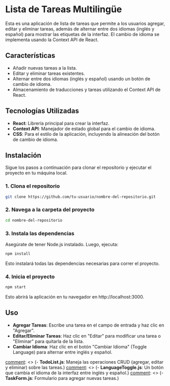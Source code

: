 # Lista de Tareas Multilingüe

Esta es una aplicación de lista de tareas que permite a los usuarios agregar, editar y eliminar tareas, además de alternar entre dos idiomas (inglés y español) para mostrar las etiquetas de la interfaz. El cambio de idioma se implementa usando la Context API de React.

## Características

- Añadir nuevas tareas a la lista.
- Editar y eliminar tareas existentes.
- Alternar entre dos idiomas (inglés y español) usando un botón de cambio de idioma.
- Almacenamiento de traducciones y tareas utilizando el Context API de React.

## Tecnologías Utilizadas

- **React**: Librería principal para crear la interfaz.
- **Context API**: Manejador de estado global para el cambio de idioma.
- **CSS**: Para el estilo de la aplicación, incluyendo la alineación del botón de cambio de idioma.
  
## Instalación

Sigue los pasos a continuación para clonar el repositorio y ejecutar el proyecto en tu máquina local.

### 1. Clona el repositorio

```bash
git clone https://github.com/tu-usuario/nombre-del-repositorio.git
```

### 2. Navega a la carpeta del proyecto

```bash
cd nombre-del-repositorio
```

### 3. Instala las dependencias

Asegúrate de tener Node.js instalado. Luego, ejecuta:

```bash
npm install
```

Esto instalará todas las dependencias necesarias para correr el proyecto.

### 4. Inicia el proyecto

```bash
npm start

```
Esto abrirá la aplicación en tu navegador en http://localhost:3000.

## Uso
- **Agregar Tareas**: Escribe una tarea en el campo de entrada y haz clic en "Agregar".
- **Editar/Eliminar Tareas**: Haz clic en "Editar" para modificar una tarea o "Eliminar" para quitarla de la lista.
- **Cambiar Idioma**: Haz clic en el botón "Cambiar Idioma" (Toggle Language) para alternar entre inglés y español.


[comment]: <> (## Estructura del Proyecto)
[comment]: <> (```)
[comment]: <> (📁 src)
[comment]: <> ( ┣ 📁 components)
[comment]: <> ( ┃ ┣ 📄 TodoList.js          # Componente que maneja la lista de tareas)
[comment]: <> ( ┃ ┣ 📄 LanguageToggle.js    # Componente del botón de cambio de idioma)
[comment]: <> ( ┃ ┗ 📄 TaskForm.js          # Componente para añadir nuevas tareas)
[comment]: <> ( ┣ 📄 App.js                 # Componente principal que contiene la lógica)
[comment]: <> ( ┣ 📄 index.js               # Archivo de entrada de la aplicación)
[comment]: <> ( ┗ 📄 App.css                # Archivo de estilos para la aplicación)
[comment]: <> (```)

[comment]: <> (## Explicación de Componentes)
[comment]: <> (- **App.js**: El componente principal que integra el contexto del idioma y muestra la lista de tareas.)
[comment]: <> (- **TodoList.js**: Maneja las operaciones CRUD (agregar, editar y eliminar) sobre las tareas.)
[comment]: <> (- **LanguageToggle.js**: Un botón que cambia el idioma de la interfaz entre inglés y español.)
[comment]: <> (- **TaskForm.js**: Formulario para agregar nuevas tareas.)


